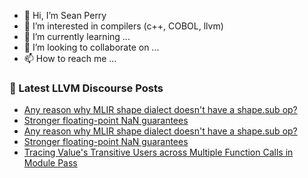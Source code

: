 - 👋 Hi, I’m Sean Perry
- 👀 I’m interested in compilers (c++, COBOL, llvm)
- 🌱 I’m currently learning ...
- 💞️ I’m looking to collaborate on ...
- 📫 How to reach me ...

<!---
s66perry/s66perry is a ✨ special ✨ repository because its `README.md` (this file) appears on your GitHub profile.
You can click the Preview link to take a look at your changes.
--->
### 📕 Latest LLVM Discourse Posts

<!-- DISCOURSE-LLVM:START -->
- [Any reason why MLIR shape dialect doesn&#39;t have a shape.sub op?](https://discourse.llvm.org/t/any-reason-why-mlir-shape-dialect-doesnt-have-a-shape-sub-op/72180#post_2)
- [Stronger floating-point NaN guarantees](https://discourse.llvm.org/t/stronger-floating-point-nan-guarantees/72165#post_11)
- [Any reason why MLIR shape dialect doesn&#39;t have a shape.sub op?](https://discourse.llvm.org/t/any-reason-why-mlir-shape-dialect-doesnt-have-a-shape-sub-op/72180#post_1)
- [Stronger floating-point NaN guarantees](https://discourse.llvm.org/t/stronger-floating-point-nan-guarantees/72165#post_10)
- [Tracing Value&#39;s Transitive Users across Multiple Function Calls in Module Pass](https://discourse.llvm.org/t/tracing-values-transitive-users-across-multiple-function-calls-in-module-pass/72176#post_10)
<!-- DISCOURSE-LLVM:END -->

